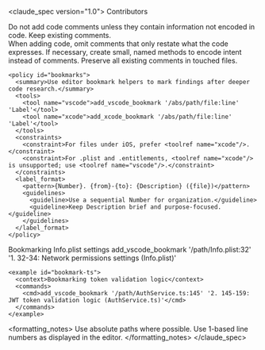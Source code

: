 <claude_spec version="1.0">
  <meta>
    <title>CLAUDE Code & Bookmark Policy</title>
    <audience>Contributors</audience>
  </meta>

  <policies>
    <policy id="comments">
      <summary>Do not add code comments unless they contain information not encoded in code. Keep existing comments.</summary>
      <rules>
        <rule>When adding code, omit comments that only restate what the code expresses.</rule>
        <rule>If necessary, create small, named methods to encode intent instead of comments.</rule>
        <rule>Preserve all existing comments in touched files.</rule>
      </rules>
    </policy>

    <policy id="bookmarks">
      <summary>Use editor bookmark helpers to mark findings after deeper code research.</summary>
      <tools>
        <tool name="vscode">add_vscode_bookmark '/abs/path/file:line' 'Label'</tool>
        <tool name="xcode">add_xcode_bookmark '/abs/path/file:line' 'Label'</tool>
      </tools>
      <constraints>
        <constraint>For files under iOS, prefer <toolref name="xcode"/>.</constraint>
        <constraint>For .plist and .entitlements, <toolref name="xcode"/> is unsupported; use <toolref name="vscode"/>.</constraint>
      </constraints>
      <label_format>
        <pattern>{Number}. {from}-{to}: {Description} ({file})</pattern>
        <guidelines>
          <guideline>Use a sequential Number for organization.</guideline>
          <guideline>Keep Description brief and purpose-focused.</guideline>
        </guidelines>
      </label_format>
    </policy>
  </policies>

  <examples>
    <example id="bookmark-ios">
      <context>Bookmarking Info.plist settings</context>
      <commands>
        <cmd>add_vscode_bookmark '/path/Info.plist:32' '1. 32-34: Network permissions settings (Info.plist)'</cmd>
      </commands>
    </example>

    <example id="bookmark-ts">
      <context>Bookmarking token validation logic</context>
      <commands>
        <cmd>add_vscode_bookmark '/path/AuthService.ts:145' '2. 145-159: JWT token validation logic (AuthService.ts)'</cmd>
      </commands>
    </example>
  </examples>

  <formatting_notes>
    <note>Use absolute paths where possible.</note>
    <note>Use 1-based line numbers as displayed in the editor.</note>
  </formatting_notes>
</claude_spec>
